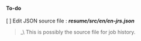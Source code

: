 #### To-do 
[ ] Edit JSON source file :  _**resume/src/en/en-jrs.json**_
> _\ This is possibly the source file for job history.
